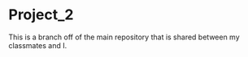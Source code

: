 # Project_2
This is a branch off of the main repository that is shared between my classmates and I.
